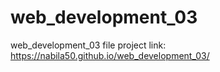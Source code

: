 # web_development_03
web_development_03 file project link: https://nabila50.github.io/web_development_03/
